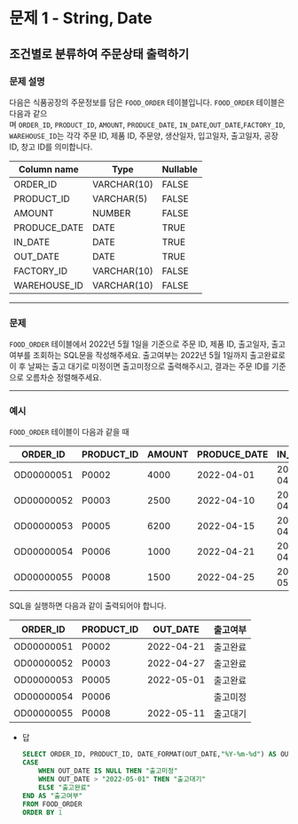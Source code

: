 # 문제 1 - String, Date

## 조건별로 분류하여 주문상태 출력하기

### **문제 설명**

다음은 식품공장의 주문정보를 담은 `FOOD_ORDER` 테이블입니다. `FOOD_ORDER` 테이블은 다음과 같으며 `ORDER_ID`, `PRODUCT_ID`, `AMOUNT`, `PRODUCE_DATE`, `IN_DATE`,`OUT_DATE`,`FACTORY_ID`, `WAREHOUSE_ID`는 각각 주문 ID, 제품 ID, 주문양, 생산일자, 입고일자, 출고일자, 공장 ID, 창고 ID를 의미합니다.

| Column name | Type | Nullable |
| --- | --- | --- |
| ORDER_ID | VARCHAR(10) | FALSE |
| PRODUCT_ID | VARCHAR(5) | FALSE |
| AMOUNT | NUMBER | FALSE |
| PRODUCE_DATE | DATE | TRUE |
| IN_DATE | DATE | TRUE |
| OUT_DATE | DATE | TRUE |
| FACTORY_ID | VARCHAR(10) | FALSE |
| WAREHOUSE_ID | VARCHAR(10) | FALSE |

---

### 문제

`FOOD_ORDER` 테이블에서 2022년 5월 1일을 기준으로 주문 ID, 제품 ID, 출고일자, 출고여부를 조회하는 SQL문을 작성해주세요. 출고여부는 2022년 5월 1일까지 출고완료로 이 후 날짜는 출고 대기로 미정이면 출고미정으로 출력해주시고, 결과는 주문 ID를 기준으로 오름차순 정렬해주세요.

---

### 예시

`FOOD_ORDER` 테이블이 다음과 같을 때

| ORDER_ID | PRODUCT_ID | AMOUNT | PRODUCE_DATE | IN_DATE | OUT_DATE | FACTORY_ID | WAREHOUSE_ID |
| --- | --- | --- | --- | --- | --- | --- | --- |
| OD00000051 | P0002 | 4000 | 2022-04-01 | 2022-04-21 | 2022-04-21 | FT19970003 | WH0005 |
| OD00000052 | P0003 | 2500 | 2022-04-10 | 2022-04-27 | 2022-04-27 | FT19970003 | WH0006 |
| OD00000053 | P0005 | 6200 | 2022-04-15 | 2022-04-30 | 2022-05-01 | FT19940003 | WH0003 |
| OD00000054 | P0006 | 1000 | 2022-04-21 | 2022-04-30 | NULL | FT19940003 | WH0009 |
| OD00000055 | P0008 | 1500 | 2022-04-25 | 2022-05-11 | 2022-05-11 | FT19980003 | WH0009 |

SQL을 실행하면 다음과 같이 출력되어야 합니다.

| ORDER_ID | PRODUCT_ID | OUT_DATE | 출고여부 |
| --- | --- | --- | --- |
| OD00000051 | P0002 | 2022-04-21 | 출고완료 |
| OD00000052 | P0003 | 2022-04-27 | 출고완료 |
| OD00000053 | P0005 | 2022-05-01 | 출고완료 |
| OD00000054 | P0006 |  | 출고미정 |
| OD00000055 | P0008 | 2022-05-11 | 출고대기 |
- 답
    
    ```sql
    SELECT ORDER_ID, PRODUCT_ID, DATE_FORMAT(OUT_DATE,"%Y-%m-%d") AS OUT_DATE, 
    CASE 
        WHEN OUT_DATE IS NULL THEN "출고미정" 
        WHEN OUT_DATE > "2022-05-01" THEN "출고대기"
        ELSE "출고완료"
    END AS "출고여부"
    FROM FOOD_ORDER 
    ORDER BY 1
    ```